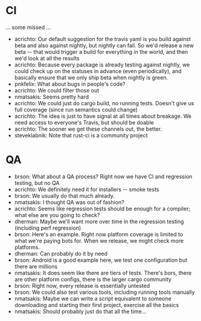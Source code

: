 # CI

... some missed ...
- acrichto: Our default suggestion for the travis yaml is you build against beta and also against nightly, but nightly can fail. So we'd release a new beta -- that would trigger a build for everything in the world, and then we'd look at all the results
- acrichto: Because every package is already testing against nightly, we could check up on the statuses in advance (even periodically), and basically ensure that we only ship beta when nightly is green.
- pnkfelix: What about bugs in people's code?
- acrichto: We could filter those out
- nmatsakis: Seems pretty hard
- acrichto: We could just do cargo build, no running tests. Doesn't give us full coverage (since run semantics could change)
- acrichto: The idea is just to have signal at all times about breakage. We need access to everyone's Travis, but should be doable
- acrichto: The sooner we get these channels out, the better.
- steveklabnik: Note that rust-ci is a community project

# QA

- brson: What about a QA process? Right now we have CI and regression testing, but no QA
- acrichto: We definitely need it for installers -- smoke tests
- brson: We usually do that much already.
- nmatsakis: I thought QA was out of fashion?
- acrichto: Seems like regression tests should be enough for a compiler; what else are you going to check?
- dherman: Maybe we'll want more over time in the regression testing (including perf regression)
- brson: Here's an example. Right now platform coverage is limited to what we're paying bots for. When we release, we might check more platforms.
- dherman: Can probably do it by need
- brson: Android is a good example here, we test one configuration but there are millions
- nmatsakis: It does seem like there are tiers of tests. There's bors, there are other platform configs, there is the larger cargo community
- brson: Right now, every release is essentially untested
- brson: We could also test various tools, including running tools manually
- nmatsakis: Maybe we can write a script equivalent to someone downloading and starting their first project, exercise all the basics
- nmatsakis: Should probably just do that all the time...
